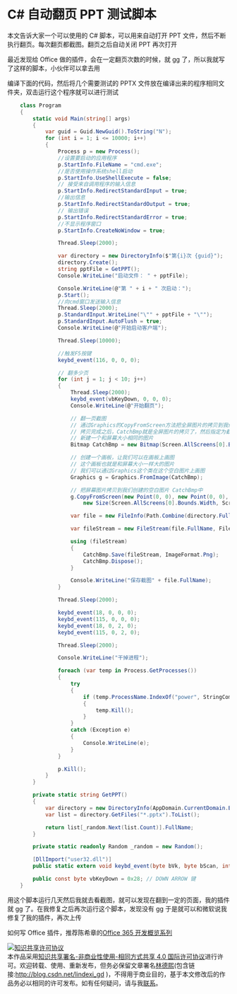 # C# 自动翻页 PPT 测试脚本

本文告诉大家一个可以使用的 C# 脚本，可以用来自动打开 PPT 文件，然后不断执行翻页。每次翻页都截图。翻页之后自动关闭 PPT 再次打开

<!--more-->

最近发现给 Office 做的插件，会在一定翻页次数的时候，就 gg 了，所以我就写了这样的脚本，小伙伴可以拿去用

编译下面的代码，然后将几个需要测试的 PPTX 文件放在编译出来的程序相同文件夹，双击运行这个程序就可以进行测试

```csharp
    class Program
    {
        static void Main(string[] args)
        {
            var guid = Guid.NewGuid().ToString("N");
            for (int i = 1; i <= 10000; i++)
            {
                Process p = new Process();
                //设置要启动的应用程序
                p.StartInfo.FileName = "cmd.exe";
                //是否使用操作系统shell启动
                p.StartInfo.UseShellExecute = false;
                // 接受来自调用程序的输入信息
                p.StartInfo.RedirectStandardInput = true;
                //输出信息
                p.StartInfo.RedirectStandardOutput = true;
                // 输出错误
                p.StartInfo.RedirectStandardError = true;
                //不显示程序窗口
                p.StartInfo.CreateNoWindow = true;

                Thread.Sleep(2000);

                var directory = new DirectoryInfo($"第{i}次 {guid}");
                directory.Create();
                string pptFile = GetPPT();
                Console.WriteLine("启动文件： " + pptFile);

                Console.WriteLine(@"第 " + i + " 次启动：");
                p.Start();
                //向cmd窗口发送输入信息
                Thread.Sleep(2000);
                p.StandardInput.WriteLine("\"" + pptFile + "\"");
                p.StandardInput.AutoFlush = true;
                Console.WriteLine(@"开始启动客户端");

                Thread.Sleep(10000);

                //触发F5按键
                keybd_event(116, 0, 0, 0);

                // 翻多少页
                for (int j = 1; j < 10; j++)
                {
                    Thread.Sleep(2000);
                    keybd_event(vbKeyDown, 0, 0, 0);
                    Console.WriteLine(@"开始翻页");

                    // 翻一页截图
                    // 通过Graphics的CopyFromScreen方法把全屏图片的拷贝到我们定义好的一个和屏幕大小相同的空白图片中，
                    // 拷贝完成之后，CatchBmp就是全屏图片的拷贝了，然后指定为截图窗体背景图片就好了。
                    // 新建一个和屏幕大小相同的图片
                    Bitmap CatchBmp = new Bitmap(Screen.AllScreens[0].Bounds.Width, Screen.AllScreens[0].Bounds.Height);

                    // 创建一个画板，让我们可以在画板上画图
                    // 这个画板也就是和屏幕大小一样大的图片
                    // 我们可以通过Graphics这个类在这个空白图片上画图
                    Graphics g = Graphics.FromImage(CatchBmp);

                    // 把屏幕图片拷贝到我们创建的空白图片 CatchBmp中
                    g.CopyFromScreen(new Point(0, 0), new Point(0, 0),
                        new Size(Screen.AllScreens[0].Bounds.Width, Screen.AllScreens[0].Bounds.Height));

                    var file = new FileInfo(Path.Combine(directory.FullName, $"{j}.png"));

                    var fileStream = new FileStream(file.FullName, FileMode.Create, FileAccess.Write);

                    using (fileStream)
                    {
                        CatchBmp.Save(fileStream, ImageFormat.Png);
                        CatchBmp.Dispose();
                    }

                    Console.WriteLine("保存截图" + file.FullName);
                }

                Thread.Sleep(2000);

                keybd_event(18, 0, 0, 0);
                keybd_event(115, 0, 0, 0);
                keybd_event(18, 0, 2, 0);
                keybd_event(115, 0, 2, 0);

                Thread.Sleep(2000);

                Console.WriteLine("干掉进程");

                foreach (var temp in Process.GetProcesses())
                {
                    try
                    {
                        if (temp.ProcessName.IndexOf("power", StringComparison.InvariantCultureIgnoreCase) >= 0)
                        {
                            temp.Kill();
                        }
                    }
                    catch (Exception e)
                    {
                        Console.WriteLine(e);
                    }
                }

                p.Kill();
            }
        }

        private static string GetPPT()
        {
            var directory = new DirectoryInfo(AppDomain.CurrentDomain.BaseDirectory);
            var list = directory.GetFiles("*.pptx").ToList();

            return list[_random.Next(list.Count)].FullName;
        }

        private static readonly Random _random = new Random();

        [DllImport("user32.dll")]
        public static extern void keybd_event(byte bVk, byte bScan, int dwFlags, int dwExtraInfo);

        public const byte vbKeyDown = 0x28; // DOWN ARROW 键
    }
```

用这个脚本运行几天然后我就去看截图，就可以发现在翻到一定的页面，我的插件就 gg 了。在我修复之后再次运行这个脚本，发现没有 gg 于是就可以和微软说我修复了我的插件，再次上传

如何写 Office 插件，推荐陈希章的[Office 365 开发概览系列](https://www.cnblogs.com/chenxizhang/category/967796.html )

<a rel="license" href="http://creativecommons.org/licenses/by-nc-sa/4.0/"><img alt="知识共享许可协议" style="border-width:0" src="https://licensebuttons.net/l/by-nc-sa/4.0/88x31.png" /></a><br />本作品采用<a rel="license" href="http://creativecommons.org/licenses/by-nc-sa/4.0/">知识共享署名-非商业性使用-相同方式共享 4.0 国际许可协议</a>进行许可。欢迎转载、使用、重新发布，但务必保留文章署名[林德熙](http://blog.csdn.net/lindexi_gd)(包含链接:http://blog.csdn.net/lindexi_gd )，不得用于商业目的，基于本文修改后的作品务必以相同的许可发布。如有任何疑问，请与我[联系](mailto:lindexi_gd@163.com)。
